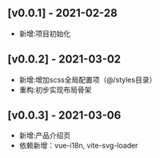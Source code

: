 ## [v0.0.1] - 2021-02-28 
- 新增:项目初始化
## [v0.0.2] - 2021-03-02
- 新增:增加scss全局配置项（@/styles目录）
- 重构:初步实现布局骨架
## [v0.0.3] - 2021-03-06
- 新增:产品介绍页
- 依赖新增：vue-i18n, vite-svg-loader 